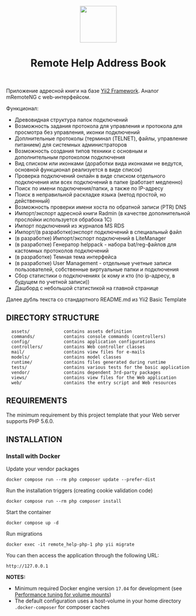 <p align="center">
    <a href="https://github.com/yiisoft" target="_blank">
        <img src="https://avatars0.githubusercontent.com/u/993323" height="100px">
    </a>
    <h1 align="center">Remote Help Address Book</h1>
    <br>
</p>

Приложение адресной книги на базе [Yii2 Framework](http://www.yiiframework.com/). Аналог mRemoteNG c web-интерфейсом.

Функционал:
- Древовидная структура папок подключений
- Возможность задания протокола для управления и протокола для просмотра без управления, иконки подключений
- Доплнительные протоколы (терминал (TELNET), файлы, управление питанием) для системных администраторов
- Возможность создания типов техники с основным и дополнительным протоколом подключения
- Вид списком или иконками (доработки вида иконками не ведутся, основной функционал реализуется в виде список)
- Проверка подключений онлайн в виде списком отдельного подключения или всех подключений в папке (работает медленно)
- Поиск по имени подключения/папки, а также по IP-адресу
- Поиск в неправильной раскладке языка (метод простой, но действенный)
- Возможность проверки имени хоста по обратной записи (PTR) DNS
- Импорт/экспорт адресной книги Radmin (в качестве дополнительной прослойки используется обрабока 1С)
- Импорт подключений из журналов MS RDS
- Импорт/(в разработке)экспорт подключений в специальный файл
- (в разработке) Импорт/экспорт подключений в LiteManager
- (в разработке) Генератор helppack - набора bat/reg-файлов для кастомных протоколов подключений
- (в разработке) Темная тема интерфейса
- (в разработке) User Management - отдельные учетные записи пользователей, собственные виртуальные папки и подключения
- Сбор статистики о подключениях (к кому и кто (по ip-адресу, в будущем по учетной записи))
- Дашборд с небольшой статистикой на главной странице

Далее дубль текста со стандартного README.md из Yii2 Basic Template

DIRECTORY STRUCTURE
-------------------

      assets/             contains assets definition
      commands/           contains console commands (controllers)
      config/             contains application configurations
      controllers/        contains Web controller classes
      mail/               contains view files for e-mails
      models/             contains model classes
      runtime/            contains files generated during runtime
      tests/              contains various tests for the basic application
      vendor/             contains dependent 3rd-party packages
      views/              contains view files for the Web application
      web/                contains the entry script and Web resources



REQUIREMENTS
------------

The minimum requirement by this project template that your Web server supports PHP 5.6.0.


INSTALLATION
------------
### Install with Docker

Update your vendor packages

    docker compose run --rm php composer update --prefer-dist
    
Run the installation triggers (creating cookie validation code)

    docker compose run --rm php composer install    
    
Start the container

    docker compose up -d
    
Run migrations
    
    docker exec -it remote_help-php-1 php yii migrate

You can then access the application through the following URL:

    http://127.0.0.1

**NOTES:** 
- Minimum required Docker engine version `17.04` for development (see [Performance tuning for volume mounts](https://docs.docker.com/docker-for-mac/osxfs-caching/))
- The default configuration uses a host-volume in your home directory `.docker-composer` for composer caches
